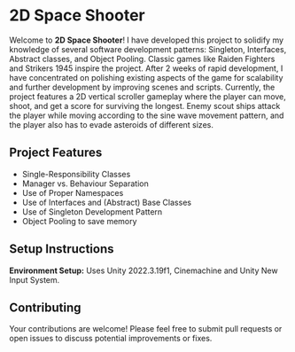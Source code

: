 #      2D Space Shooter
Welcome to **2D Space Shooter**!
I have developed this project to solidify my knowledge of several software development patterns: Singleton, Interfaces, Abstract classes, and Object Pooling.
Classic games like Raiden Fighters and Strikers 1945 inspire the project.
After 2 weeks of rapid development, I have concentrated on polishing existing aspects of the game for scalability and further development by improving scenes and scripts.
Currently, the project features a 2D vertical scroller gameplay where the player can move, shoot, and get a score for surviving the longest. Enemy scout ships attack the player while moving according to the sine wave movement pattern, and the player also has to evade asteroids of different sizes.
## Project Features
-	Single-Responsibility Classes
-	Manager vs. Behaviour Separation
-	Use of Proper Namespaces
-	Use of Interfaces and (Abstract) Base Classes
-	Use of Singleton Development Pattern
-	Object Pooling to save memory

## Setup Instructions
**Environment Setup:** Uses Unity 2022.3.19f1, Cinemachine and Unity New Input System.

## Contributing
Your contributions are welcome! Please feel free to submit pull requests or open issues to discuss potential improvements or fixes.
